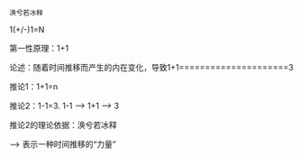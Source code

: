     涣兮若冰释

1(+/-)1=N

第一性原理：1+1

论述：随着时间推移而产生的内在变化，导致1+1=====================3

推论1：1+1=n

推论2：1-1=3. 1-1 --> 1+1 --> 3

推论2的理论依据：涣兮若冰释

--> 表示一种时间推移的“力量”
